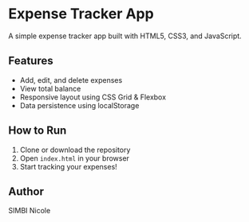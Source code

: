 # Expense Tracker App

A simple expense tracker app built with HTML5, CSS3, and  JavaScript.

## Features

- Add, edit, and delete expenses
- View total balance
- Responsive layout using CSS Grid & Flexbox
- Data persistence using localStorage

## How to Run

1. Clone or download the repository
2. Open `index.html` in your browser
3. Start tracking your expenses!

## Author

SIMBI Nicole